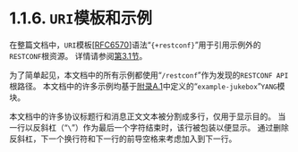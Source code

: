 # 1.1.6. `URI`模板和示例

在整篇文档中，`URI`模板[[RFC6570](https://tools.ietf.org/html/rfc6570)]语法“`{+restconf}`”用于引用示例外的`RESTCONF`根资源。 详情请参阅[第3.1节](../section-3/3.1.md)。

为了简单起见，本文档中的所有示例都使用“`/restconf`”作为发现的`RESTCONF API`根路径。 本文档中的许多示例均基于[附录A.1](../appendix-a/a.1.md)中定义的“`example-jukebox`”`YANG`模块。

本文档中的许多协议标题行和消息正文文本被分割成多行，仅用于显示目的。 当一行以反斜杠（“`\`”）作为最后一个字符结束时，该行被包装以便显示。 通过删除反斜杠，下一个换行符和下一行的前导空格来考虑加入到下一行。
